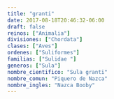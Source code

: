 ```yaml
---
title: "granti"
date: 2017-08-18T20:46:32-06:00
draft: false
reinos: ["Animalia"]
divisiones: ["Chordata"]
clases: ["Aves"]
ordenes: ["Suliformes"]
familias: ["Sulidae "]
generos: ["Sula"]
nombre_cientifico: "Sula granti"
nombre_comun: "Piquero de Nazca"
nombre_ingles: "Nazca Booby"
---
```

